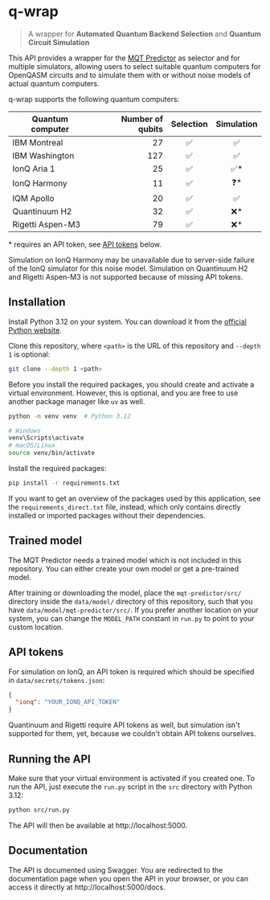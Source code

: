 # q-wrap

> A wrapper for **Automated Quantum Backend Selection** and **Quantum Circuit Simulation**

This API provides a wrapper for the [MQT Predictor](https://github.com/munich-quantum-toolkit/predictor) as selector
and for multiple simulators, allowing users to select suitable quantum computers for OpenQASM circuits and to simulate
them with or without noise models of actual quantum computers.

q-wrap supports the following quantum computers:

| Quantum computer | Number of qubits | Selection | Simulation |
|------------------|-----------------:|:---------:|:----------:|
| IBM Montreal     |               27 |     ✅     |     ✅      |
| IBM Washington   |              127 |     ✅     |     ✅      |
| IonQ Aria 1      |               25 |     ✅     |     ✅*     |
| IonQ Harmony     |               11 |     ✅     |     ❓*     |
| IQM Apollo       |               20 |     ✅     |     ✅      |
| Quantinuum H2    |               32 |     ✅     |     ❌*     |
| Rigetti Aspen-M3 |               79 |     ✅     |     ❌*     |

\* requires an API token, see [API tokens](#api-tokens) below.

Simulation on IonQ Harmony may be unavailable due to server-side failure of the IonQ simulator for this noise model.
Simulation on Quantinuum H2 and Rigetti Aspen-M3 is not supported because of missing API tokens.

## Installation

Install Python 3.12 on your system. You can download it from the
[official Python website](https://www.python.org/downloads/release/python-31210/).

Clone this repository, where `<path>` is the URL of this repository and `--depth 1` is optional:

```bash
git clone --depth 1 <path>
```

Before you install the required packages, you should create and activate a virtual environment. However, this is
optional, and you are free to use another package manager like `uv` as well.

```bash
python -m venv venv  # Python 3.12

# Windows
venv\Scripts\activate
# macOS/Linux
source venv/bin/activate
```

Install the required packages:

```bash
pip install -r requirements.txt
```

If you want to get an overview of the packages used by this application, see the `requirements_direct.txt` file,
instead, which only contains directly installed or imported packages without their dependencies.

## Trained model

The MQT Predictor needs a trained model which is not included in this repository. You can either create your own
model or get a pre-trained model.

After training or downloading the model, place the `mqt-predictor/src/` directory inside the `data/model/` directory
of this repository, such that you have `data/model/mqt-predictor/src/`. If you prefer another location on your system,
you can change the `MODEL_PATH` constant in `run.py` to point to your custom location.

## API tokens

For simulation on IonQ, an API token is required which should be specified in `data/secrets/tokens.json`:

```json
{
  "ionq": "YOUR_IONQ_API_TOKEN"
}
```

Quantinuum and Rigetti require API tokens as well, but simulation isn't supported for them, yet, because we couldn't
obtain API tokens ourselves.

## Running the API

Make sure that your virtual environment is activated if you created one. To run the API, just execute the `run.py`
script in the `src` directory with Python 3.12:

```bash
python src/run.py
```

The API will then be available at http://localhost:5000.

## Documentation

The API is documented using Swagger. You are redirected to the documentation page when you open the API in your browser,
or you can access it directly at http://localhost:5000/docs.
